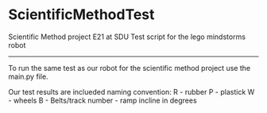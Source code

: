 # ScientificMethodTest
Scientific Method project E21 at SDU
Test script for the lego mindstorms robot
_____________________________________________________________
To run the same test as our robot for the scientific method project use the main.py file. 

Our test results are inclueded 
naming convention: 
R - rubber
P - plastick
W - wheels 
B - Belts/track 
number - ramp incline in degrees
